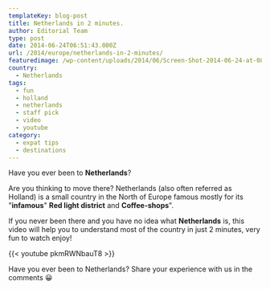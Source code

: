 ```yaml
---
templateKey: blog-post
title: Netherlands in 2 minutes.
author: Editorial Team
type: post
date: 2014-06-24T06:51:43.000Z
url: /2014/europe/netherlands-in-2-minutes/
featuredimage: /wp-content/uploads/2014/06/Screen-Shot-2014-06-24-at-08.49.33.png
country:
  - Netherlands
tags:
  - fun
  - holland
  - netherlands
  - staff pick
  - video
  - youtube
category:
  - expat tips
  - destinations
---
```


Have you ever been to **Netherlands**?

Are you thinking to move there? Netherlands (also often referred as Holland) is a small country in the North of Europe famous mostly for its "**infamous**" **Red light district** and **Coffee-shops**".

If you never been there and you have no idea what **Netherlands** is, this video will help you to understand most of the country in just 2 minutes, very fun to watch enjoy!

{{< youtube pkmRWNbauT8 >}}

Have you ever been to Netherlands? Share your experience with us in the comments 😀
